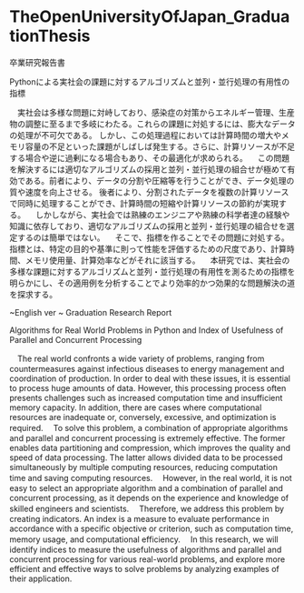 # TheOpenUniversityOfJapan_GraduationThesis

卒業研究報告書

Pythonによる実社会の課題に対するアルゴリズムと並列・並行処理の有用性の指標


　実社会は多様な問題に対峙しており、感染症の対策からエネルギー管理、生産物の調整に至るまで多岐にわたる。これらの課題に対処するには、膨大なデータの処理が不可欠である。
 しかし、この処理過程においては計算時間の増大やメモリ容量の不足といった課題がしばしば発生する。さらに、計算リソースが不足する場合や逆に過剰になる場合もあり、その最適化が求められる。
　この問題を解決するには適切なアルゴリズムの採用と並列・並行処理の組合せが極めて有効である。前者により、データの分割や圧縮等を行うことができ、データ処理の質や速度を向上させる。
 後者により、分割されたデータを複数の計算リソースで同時に処理することができ、計算時間の短縮や計算リソースの節約が実現する。
　しかしながら、実社会では熟練のエンジニアや熟練の科学者達の経験や知識に依存しており、適切なアルゴリズムの採用と並列・並行処理の組合せを選定するのは簡単ではない。
　そこで、指標を作ることでその問題に対処する。指標とは、特定の目的や基準に則って性能を評価するための尺度であり、計算時間、メモリ使用量、計算効率などがそれに該当する。
　本研究では、実社会の多様な課題に対するアルゴリズムと並列・並行処理の有用性を測るための指標を明らかにし、その適用例を分析することでより効率的かつ効果的な問題解決の道を探求する。

~English ver ~
 Graduation Research Report

Algorithms for Real World Problems in Python and Index of Usefulness of Parallel and Concurrent Processing


　The real world confronts a wide variety of problems, ranging from countermeasures against infectious diseases to energy management and coordination of production. In order to deal with these issues, it is essential to process huge amounts of data.
 However, this processing process often presents challenges such as increased computation time and insufficient memory capacity. In addition, there are cases where computational resources are inadequate or, conversely, excessive, and optimization is required.
　To solve this problem, a combination of appropriate algorithms and parallel and concurrent processing is extremely effective. The former enables data partitioning and compression, which improves the quality and speed of data processing.
 The latter allows divided data to be processed simultaneously by multiple computing resources, reducing computation time and saving computing resources.
　However, in the real world, it is not easy to select an appropriate algorithm and a combination of parallel and concurrent processing, as it depends on the experience and knowledge of skilled engineers and scientists.
　Therefore, we address this problem by creating indicators. An index is a measure to evaluate performance in accordance with a specific objective or criterion, such as computation time, memory usage, and computational efficiency.
　In this research, we will identify indices to measure the usefulness of algorithms and parallel and concurrent processing for various real-world problems, and explore more efficient and effective ways to solve problems by analyzing examples of their application.
